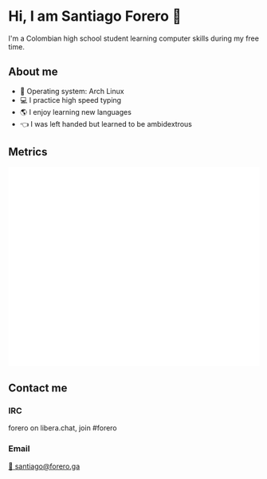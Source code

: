 # Hi, I am Santiago Forero :wave:

I'm a Colombian high school student learning computer skills during my free time.

## About me
- :penguin: Operating system: Arch Linux
- :computer: I practice high speed typing
- :earth_americas: I enjoy learning new languages
- :point_left: I was left handed but learned to be ambidextrous

## Metrics
![Metrics](https://github.com/forerosantiago/forerosantiago/blob/main/github-metrics.svg)

## Contact me

### IRC
forero on libera.chat, join #forero

### Email 
[:email: santiago@forero.ga](mailto:santiago@forero.ga)
